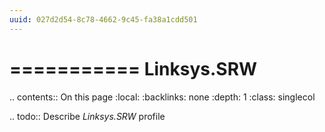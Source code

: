 ```yaml
---
uuid: 027d2d54-8c78-4662-9c45-fa38a1cdd501
---
```



===========
Linksys.SRW
===========

.. contents:: On this page
    :local:
    :backlinks: none
    :depth: 1
    :class: singlecol

.. todo::
    Describe *Linksys.SRW* profile

